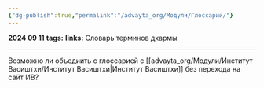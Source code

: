 ```yaml
---
{"dg-publish":true,"permalink":"/advayta_org/Модули/Глоссарий/"}
---
```


**2024 09 11**
**tags:**
**links:** 
Словарь терминов дхармы

---
Возможно ли объедиить с глоссарией с [[advayta_org/Модули/Институт Васиштхи/Институт Васиштхи\|Институт Васиштхи]] без перехода на сайт ИВ?
